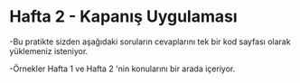 # Hafta 2 - Kapanış Uygulaması
-Bu pratikte sizden aşağıdaki soruların cevaplarını tek bir kod sayfası olarak yüklemeniz isteniyor.

-Örnekler Hafta 1 ve Hafta 2 'nin konularını bir arada içeriyor.
